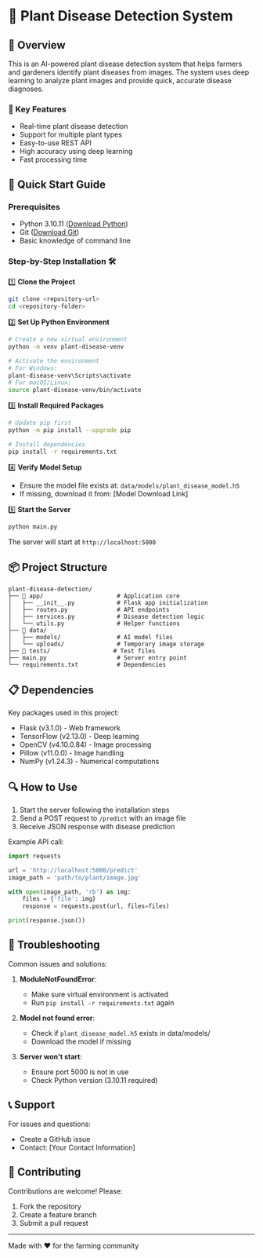 # 🌿 Plant Disease Detection System

## 📝 Overview
This is an AI-powered plant disease detection system that helps farmers and gardeners identify plant diseases from images. The system uses deep learning to analyze plant images and provide quick, accurate disease diagnoses.

### 🎯 Key Features
- Real-time plant disease detection
- Support for multiple plant types
- Easy-to-use REST API
- High accuracy using deep learning
- Fast processing time

## 🚀 Quick Start Guide

### Prerequisites
- Python 3.10.11 ([Download Python](https://www.python.org/downloads/))
- Git ([Download Git](https://git-scm.com/downloads))
- Basic knowledge of command line

### Step-by-Step Installation 🛠️

1️⃣ **Clone the Project**
```bash
git clone <repository-url>
cd <repository-folder>
```

2️⃣ **Set Up Python Environment**
```bash
# Create a new virtual environment
python -m venv plant-disease-venv

# Activate the environment
# For Windows:
plant-disease-venv\Scripts\activate
# For macOS/Linux:
source plant-disease-venv/bin/activate
```

3️⃣ **Install Required Packages**
```bash
# Update pip first
python -m pip install --upgrade pip

# Install dependencies
pip install -r requirements.txt
```

4️⃣ **Verify Model Setup**
- Ensure the model file exists at: `data/models/plant_disease_model.h5`
- If missing, download it from: [Model Download Link]

5️⃣ **Start the Server**
```bash
python main.py
```

The server will start at `http://localhost:5000`

## 📦 Project Structure
```
plant-disease-detection/
├── 📁 app/                     # Application core
│   ├── __init__.py            # Flask app initialization
│   ├── routes.py              # API endpoints
│   ├── services.py            # Disease detection logic
│   └── utils.py               # Helper functions
├── 📁 data/
│   ├── models/                # AI model files
│   └── uploads/               # Temporary image storage
├── 📁 tests/                  # Test files
├── main.py                    # Server entry point
└── requirements.txt           # Dependencies
```

## 📋 Dependencies
Key packages used in this project:
- Flask (v3.1.0) - Web framework
- TensorFlow (v2.13.0) - Deep learning
- OpenCV (v4.10.0.84) - Image processing
- Pillow (v11.0.0) - Image handling
- NumPy (v1.24.3) - Numerical computations

## 🔍 How to Use

1. Start the server following the installation steps
2. Send a POST request to `/predict` with an image file
3. Receive JSON response with disease prediction

Example API call:
```python
import requests

url = 'http://localhost:5000/predict'
image_path = 'path/to/plant/image.jpg'

with open(image_path, 'rb') as img:
    files = {'file': img}
    response = requests.post(url, files=files)

print(response.json())
```

## 🛟 Troubleshooting

Common issues and solutions:

1. **ModuleNotFoundError**: 
   - Make sure virtual environment is activated
   - Run `pip install -r requirements.txt` again

2. **Model not found error**:
   - Check if `plant_disease_model.h5` exists in data/models/
   - Download the model if missing

3. **Server won't start**:
   - Ensure port 5000 is not in use
   - Check Python version (3.10.11 required)

## 📞 Support
For issues and questions:
- Create a GitHub issue
- Contact: [Your Contact Information]

## 🤝 Contributing
Contributions are welcome! Please:
1. Fork the repository
2. Create a feature branch
3. Submit a pull request

---
Made with ❤️ for the farming community
